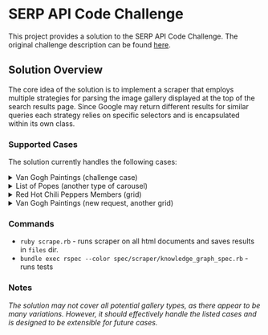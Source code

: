 # SERP API Code Challenge

This project provides a solution to the SERP API Code Challenge. The original challenge description can be found [here](https://github.com/marselmustafin/serpapi-parsing-challenge/blob/master/CHALLENGE.md).

## Solution Overview

The core idea of the solution is to implement a scraper that employs multiple strategies for parsing the image gallery displayed at the top of the search results page. Since Google may return different results for similar queries each strategy relies on specific selectors and is encapsulated within its own class.


### Supported Cases

The solution currently handles the following cases:
<details> <summary> Van Gogh Paintings (challenge case) </summary> <img width="1512" alt="Screenshot 2024-12-14 at 18 07 23" src="https://github.com/user-attachments/assets/e77a592e-3505-468e-a48c-d488bd534d74" />
 </details> 
<details> <summary> List of Popes (another type of carousel) </summary>  <img width="1512" alt="list-of-popes" src="https://github.com/user-attachments/assets/9f51563b-df68-429c-a836-ecb076024f4b" /> </details>
<details> <summary> Red Hot Chili Peppers Members (grid) </summary> <img width="1512" alt="rhcp-members" src="https://github.com/user-attachments/assets/d97294bb-7d40-4f16-b572-c0d3e463d803" /> </details>
<details> <summary> Van Gogh Paintings (new request, another grid) </summary> <img width="1512" alt="van-gogh-paintings-new" src="https://github.com/user-attachments/assets/bded884d-6f23-4999-9a8f-11277bc4d9d1" /> </details>


### Commands

- `ruby scrape.rb` - runs scraper on all html documents and saves results in `files` dir.
- `bundle exec rspec --color spec/scraper/knowledge_graph_spec.rb` - runs tests

### Notes

*The solution may not cover all potential gallery types, as there appear to be many variations. However, it should effectively handle the listed cases and is designed to be extensible for future cases.*
